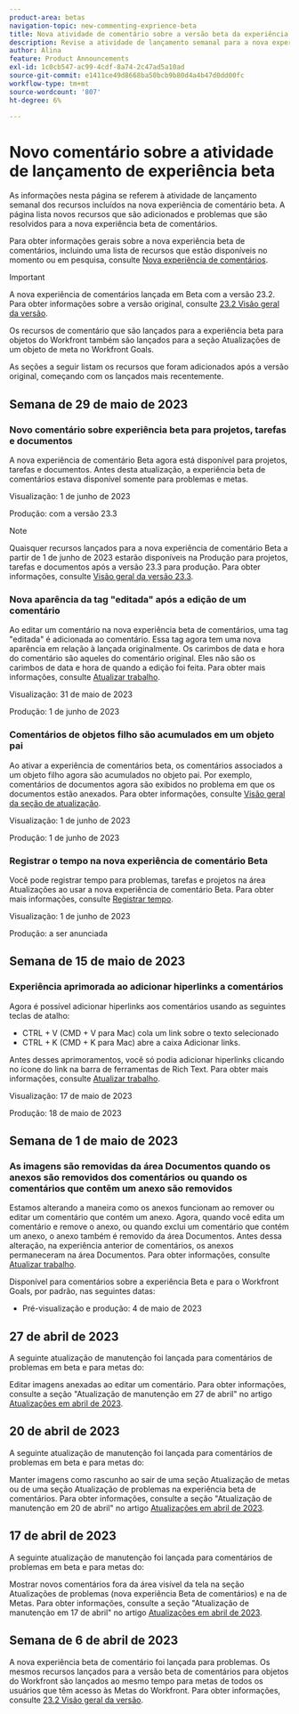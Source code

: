 ```yaml
---
product-area: betas
navigation-topic: new-commenting-exprience-beta
title: Nova atividade de comentário sobre a versão beta da experiência
description: Revise a atividade de lançamento semanal para a nova experiência de comentários Beta do Adobe Workfront.
author: Alina
feature: Product Announcements
exl-id: 1c0cb547-ac99-4cdf-8a74-2c47ad5a10ad
source-git-commit: e1411ce49d8668ba50bcb9b80d4a4b47d0dd00fc
workflow-type: tm+mt
source-wordcount: '807'
ht-degree: 6%

---
```


# Novo comentário sobre a atividade de lançamento de experiência beta

As informações nesta página se referem à atividade de lançamento semanal dos recursos incluídos na nova experiência de comentário beta. A página lista novos recursos que são adicionados e problemas que são resolvidos para a nova experiência beta de comentários.

Para obter informações gerais sobre a nova experiência beta de comentários, incluindo uma lista de recursos que estão disponíveis no momento ou em pesquisa, consulte [Nova experiência de comentários](../new-commenting-experience-beta/unified-commenting-experience.md).

>[!IMPORTANT]
>
>A nova experiência de comentários lançada em Beta com a versão 23.2. Para obter informações sobre a versão original, consulte [23.2 Visão geral da versão](../../product-releases/23.2-release-activity/23-2-release-overview.md).
>
>Os recursos de comentário que são lançados para a experiência beta para objetos do Workfront também são lançados para a seção Atualizações de um objeto de meta no Workfront Goals.

As seções a seguir listam os recursos que foram adicionados após a versão original, começando com os lançados mais recentemente.

## Semana de 29 de maio de 2023

### Novo comentário sobre experiência beta para projetos, tarefas e documentos

A nova experiência de comentário Beta agora está disponível para projetos, tarefas e documentos. Antes desta atualização, a experiência beta de comentários estava disponível somente para problemas e metas.

Visualização: 1 de junho de 2023

Produção: com a versão 23.3

>[!NOTE]
>
>Quaisquer recursos lançados para a nova experiência de comentário Beta a partir de 1 de junho de 2023 estarão disponíveis na Produção para projetos, tarefas e documentos após a versão 23.3 para produção. Para obter informações, consulte [Visão geral da versão 23.3](../../../product-announcements/product-releases/23.3-release-activity/23-3-release-overview.md).

### Nova aparência da tag &quot;editada&quot; após a edição de um comentário

Ao editar um comentário na nova experiência beta de comentários, uma tag &quot;editada&quot; é adicionada ao comentário. Essa tag agora tem uma nova aparência em relação à lançada originalmente. Os carimbos de data e hora do comentário são aqueles do comentário original. Eles não são os carimbos de data e hora de quando a edição foi feita.  Para obter mais informações, consulte [Atualizar trabalho](../../../workfront-basics/updating-work-items-and-viewing-updates/update-work.md).

Visualização: 31 de maio de 2023

Produção: 1 de junho de 2023

### Comentários de objetos filho são acumulados em um objeto pai

Ao ativar a experiência de comentários beta, os comentários associados a um objeto filho agora são acumulados no objeto pai. Por exemplo, comentários de documentos agora são exibidos no problema em que os documentos estão anexados. Para obter informações, consulte [Visão geral da seção de atualização](../../../workfront-basics/updating-work-items-and-viewing-updates/updates-tab-overview.md).

Visualização: 1 de junho de 2023

Produção: 1 de junho de 2023

### Registrar o tempo na nova experiência de comentário Beta

Você pode registrar tempo para problemas, tarefas e projetos na área Atualizações ao usar a nova experiência de comentário Beta. Para obter mais informações, consulte [Registrar tempo](../../../timesheets/create-and-manage-timesheets/log-time.md).

Visualização: 1 de junho de 2023

Produção: a ser anunciada

## Semana de 15 de maio de 2023

### Experiência aprimorada ao adicionar hiperlinks a comentários

Agora é possível adicionar hiperlinks aos comentários usando as seguintes teclas de atalho:

* CTRL + V (CMD + V para Mac) cola um link sobre o texto selecionado
* CTRL + K (CMD + K para Mac) abre a caixa Adicionar links.

Antes desses aprimoramentos, você só podia adicionar hiperlinks clicando no ícone do link na barra de ferramentas de Rich Text. Para obter mais informações, consulte [Atualizar trabalho](../../../workfront-basics/updating-work-items-and-viewing-updates/update-work.md).

Visualização: 17 de maio de 2023

Produção: 18 de maio de 2023

## Semana de 1 de maio de 2023

### As imagens são removidas da área Documentos quando os anexos são removidos dos comentários ou quando os comentários que contêm um anexo são removidos

Estamos alterando a maneira como os anexos funcionam ao remover ou editar um comentário que contém um anexo. Agora, quando você edita um comentário e remove o anexo, ou quando exclui um comentário que contém um anexo, o anexo também é removido da área Documentos. Antes dessa alteração, na experiência anterior de comentários, os anexos permaneceram na área Documentos. Para obter informações, consulte [Atualizar trabalho](../../../workfront-basics/updating-work-items-and-viewing-updates/update-work.md).

Disponível para comentários sobre a experiência Beta e para o Workfront Goals, por padrão, nas seguintes datas:

* Pré-visualização e produção: 4 de maio de 2023


## 27 de abril de 2023

A seguinte atualização de manutenção foi lançada para comentários de problemas em beta e para metas do:

Editar imagens anexadas ao editar um comentário. Para obter informações, consulte a seção &quot;Atualização de manutenção em 27 de abril&quot; no artigo <a href="https://experienceleague.adobe.com/docs/workfront-known-issues/releases/current-updates.html?lang=en#updates-in-april-2023">Atualizações em abril de 2023</a>.

## 20 de abril de 2023

A seguinte atualização de manutenção foi lançada para comentários de problemas em beta e para metas do:

Manter imagens como rascunho ao sair de uma seção Atualização de metas ou de uma seção Atualização de problemas na experiência beta de comentários. Para obter informações, consulte a seção &quot;Atualização de manutenção em 20 de abril&quot; no artigo <a href="https://experienceleague.adobe.com/docs/workfront-known-issues/releases/current-updates.html?lang=en#updates-in-april-2023">Atualizações em abril de 2023</a>.

## 17 de abril de 2023

A seguinte atualização de manutenção foi lançada para comentários de problemas em beta e para metas do:

Mostrar novos comentários fora da área visível da tela na seção Atualizações de problemas (nova experiência Beta de comentários) e na de Metas. Para obter informações, consulte a seção &quot;Atualização de manutenção em 17 de abril&quot; no artigo  <a href="https://experienceleague.adobe.com/docs/workfront-known-issues/releases/current-updates.html?lang=en#updates-in-april-2023">Atualizações em abril de 2023</a>.


## Semana de 6 de abril de 2023

A nova experiência beta de comentário foi lançada para problemas.
Os mesmos recursos lançados para a versão beta de comentários para objetos do Workfront são lançados ao mesmo tempo para metas de todos os usuários que têm acesso às Metas do Workfront. Para obter informações, consulte [23.2 Visão geral da versão](../../product-releases/23.2-release-activity/23-2-release-overview.md).
